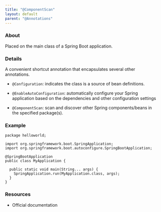 ```yaml
---
title: "@ComponentScan"
layout: default
parent: "@Annotations"
---
```



### About

Placed on the main class of a Spring Boot application. 

### Details

A convenient shortcut annotation that encapsulates several other annotations.

- `@Configuration`: indicates the class is a source of bean definitions.

- `@EnableAutoConfiguration`: automatically configure your Spring application based on the dependencies and other configuration settings

- `@ComponentScan`: scan and discover other Spring components/beans in the specified package(s).

### Example

```
package helloworld;

import org.springframework.boot.SpringApplication;
import org.springframework.boot.autoconfigure.SpringBootApplication;

@SpringBootApplication
public class MyApplication {

  public static void main(String... args) {
    SpringApplication.run(MyApplication.class, args);
  }
}
```

### Resources
- Official documentation